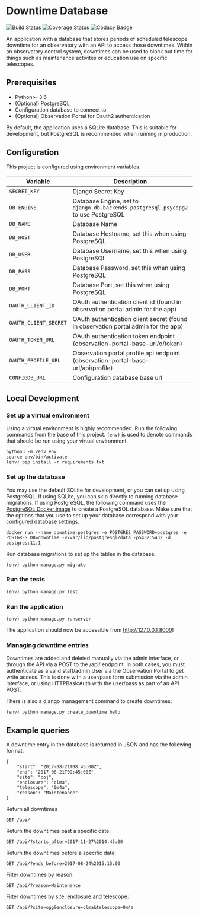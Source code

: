 # Downtime Database

[![Build Status](https://travis-ci.com/observatorycontrolsystem/downtime.svg?branch=master)](https://travis-ci.com/observatorycontrolsystem/downtime)
[![Coverage Status](https://coveralls.io/repos/github/observatorycontrolsystem/downtime/badge.svg?branch=master)](https://coveralls.io/github/observatorycontrolsystem/downtime?branch=master)
[![Codacy Badge](https://app.codacy.com/project/badge/Grade/7aa8dea066824e79bb7e681122598345)](https://www.codacy.com/gh/observatorycontrolsystem/downtime?utm_source=github.com&amp;utm_medium=referral&amp;utm_content=observatorycontrolsystem/downtime&amp;utm_campaign=Badge_Grade)

An application with a database that stores periods of scheduled telescope downtime for an observatory with an
API to access those downtimes. Within an observatory control system, downtimes can be used to block out time
for things such as maintenance activites or education use on specific telescopes.

## Prerequisites

-   Python>=3.6
-   (Optional) PostgreSQL
-   Configuration database to connect to
-   (Optional) Observation Portal for Oauth2 authentication

By default, the application uses a SQLite database. This is suitable for development, but PostgreSQL is
recommended when running in production.

## Configuration

This project is configured using environment variables.

| Variable             | Description                                                                        | Default                      |
| -------------------- | ---------------------------------------------------------------------------------- | ---------------------------- |
| `SECRET_KEY`         | Django Secret Key                                                                  | `### CHANGE ME ###`          |
| `DB_ENGINE`          | Database Engine, set to `django.db.backends.postgresql_psycopg2` to use PostgreSQL | `django.db.backends.sqlite3` |
| `DB_NAME`            | Database Name                                                                      | `db.sqlite3`                 |
| `DB_HOST`            | Database Hostname, set this when using PostgreSQL                                  | _empty string_               |
| `DB_USER`            | Database Username, set this when using PostgreSQL                                  | _empty string_               |
| `DB_PASS`            | Database Password, set this when using PostgreSQL                                  | _empty string_               |
| `DB_PORT`            | Database Port, set this when using PostgreSQL                                      | `5432`                       |
| `OAUTH_CLIENT_ID`    | OAuth authentication client id (found in observation portal admin for the app)     | ``                           |
| `OAUTH_CLIENT_SECRET`| OAuth authentication client secret (found in observation portal admin for the app) | ``                           |
| `OAUTH_TOKEN_URL`    | OAuth authentication token endpoint (observation-portal-base-url/o/token)          | ``                           |
| `OAUTH_PROFILE_URL`  | Observation portal profile api endpoint (observation-portal-base-url/api/profile)  | ``                           |
| `CONFIGDB_URL`       | Configuration database base url                                                    | ``                           |

## Local Development

### **Set up a virtual environment**

Using a virtual environment is highly recommended. Run the following commands from the base of this project. `(env)`
is used to denote commands that should be run using your virtual environment.

    python3 -m venv env
    source env/bin/activate
    (env) pip install -r requirements.txt

### **Set up the database**

You may use the default SQLite for development, or you can set up using PostgreSQL. If using SQLite, you can skip directly
to running database migrations. If using PostgreSQL, the following command uses the [PostgreSQL Docker image](https://hub.docker.com/_/postgres) to
create a PostgreSQL database. Make sure that the options that you use to set up your database correspond with your configured database settings.

    docker run --name downtime-postgres -e POSTGRES_PASSWORD=postgres -e POSTGRES_DB=downtime -v/var/lib/postgresql/data -p5432:5432 -d postgres:11.1

Run database migrations to set up the tables in the database.

    (env) python manage.py migrate

### Run the tests

    (env) python manage.py test

### Run the application

    (env) python manage.py runserver

The application should now be accessible from <http://127.0.0.1:8000>!

### Managing downtime entries

Downtimes are added and deleted manually via the admin interface, or through the API via a POST to the /api/ endpoint.
In both cases, you must authenticate as a valid staff/admin User via the Observation Portal to get write access.
This is done with a user/pass form submission via the admin interface, or using HTTPBasicAuth with the user/pass 
as part of an API POST.

There is also a django management command to create downtimes:

    (env) python manage.py create_downtime help

## Example queries

A downtime entry in the database is returned in JSON and has the following format:

    {
        "start": "2017-08-21T08:45:00Z",
        "end": "2017-08-21T09:45:00Z",
        "site": "coj",
        "enclosure": "clma",
        "telescope": "0m4a",
        "reason": "Maintenance"
    }

Return all downtimes

    GET /api/

Return the downtimes past a specific date:

    GET /api/?starts_after=2017-11-27%2014:45:00

Return the downtimes before a specific date:

    GET /api/?ends_before=2017-08-24%2015:15:00

Filter downtimes by reason:

    GET /api/?reason=Maintenance

Filter downtimes by site, enclosure and telescope:

    GET /api/?site=ogg&enclosure=clma&telescope=0m4a

